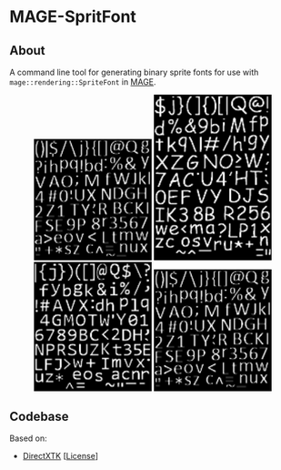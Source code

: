 # MAGE-SpritFont

## About
A command line tool for generating binary sprite fonts for use with `mage::rendering::SpriteFont` in [MAGE](https://github.com/matt77hias/MAGE).

<p align="center">
<img src="res/calibri.png" width="207">
<img src="res/comicsansms.png" width="207">
<img src="res/consolas.png" width="207">
<img src="res/calibri.png" width="207">
</p>

## Codebase
Based on:
* [DirectXTK](https://github.com/Microsoft/DirectXTK) [[License](https://github.com/matt77hias/MAGE-SpritFont/blob/master/LICENSE.txt)]
